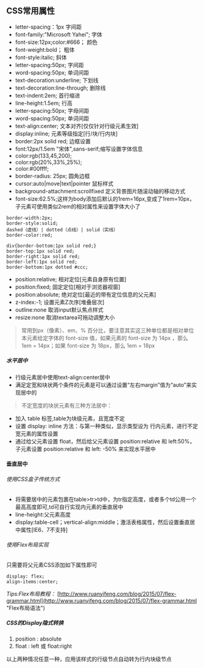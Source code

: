 ## CSS常用属性

- letter-spacing：1px 字间距
- font-family:"Microsoft Yahei";		字体	
- font-size:12px;color:#666；		颜色
- font-weight:bold；					粗体
- font-style:italic;					斜体
- letter-spacing:50px; 				字间距
- word-spacing:50px; 				单词间距
- text-decoration:underline;			下划线
- text-decoration:line-through;		删除线
- text-indent:2em;					首行缩进
- line-height:1.5em;					行高
- letter-spacing:50px;				字母间距
- word-spacing:50px;					单词间距
- text-align:center;					文本对齐[仅仅针对行级元素生效]
- display:inline;					元素等级指定[行/块/行内块]
- border:2px solid red;				边框设置
- font:12px/1.5em  "宋体",sans-serif;缩写设置字体信息
- color:rgb(133,45,200);
- color:rgb(20%,33%,25%);
- color:#00ffff;
- border-radius: 25px;				圆角边框
- cursor:auto|move|text|pointer		鼠标样式
- background-attachment:scrollfixed	定义背景图片随滚动轴的移动方式
- font-size:62.5%;这样为body添加后默认的1rem=16px,变成了1rem=10px，子元素可使用类似2rem的相对属性来设置字体大小了

~~~
border-width:2px;
border-style:solid;
dashed（虚线）| dotted（点线）| solid（实线）
border-color:red;

div{border-bottom:1px solid red;}
border-top:1px solid red;
border-right:1px solid red; 
border-left:1px solid red;
border-bottom:1px dotted #ccc;
~~~

- position:relative;				相对定位[元素自身原有位置]
- position:fixed;					固定定位[相对于浏览器视窗]
- position:absolute;				绝对定位[最近的带有定位信息的父元素]
- z-index:-1;						设置元素Z次序[堆叠层次]
- outline:none						取消input默认焦点样式
- resize:none						取消textarea可拖动调整大小

> 常用到px（像素）、em、% 百分比，要注意其实这三种单位都是相对单位
本元素给定字体的 font-size 值，如果元素的 font-size 为 14px ，那么 1em = 14px；如果 font-size 为 18px，那么 1em = 18px

##### 水平居中

- 行级元素居中使用text-align:center居中
- 满足定宽和块状两个条件的元素是可以通过设置“左右margin”值为“auto”来实现居中的

> 不定宽度的块状元素有三种方法居中：

- 加入 table 标签,table为块级元素，且宽度不定
- 设置 display: inline 方法：与第一种类似，显示类型设为 行内元素，进行不定宽元素的属性设置
- 通过给父元素设置 float，然后给父元素设置 position:relative 和 left:50%，子元素设置 position:relative 和 left: -50% 来实现水平居中

#### 垂直居中

###### 使用CSS盒子传统方式

- 将需要居中的元素包裹在table>tr>td中，为tr指定高度，或者多个td公用一个最高高度即可,td可自行实现内元素的垂直居中
- line-height:父元素高度
- display:table-cell；vertical-align:middle；激活表格属性，然后设置垂直居中属性[IE6、7不支持]

###### 使用Flex布局实现
只需要将父元素CSS添加如下属性即可
~~~
display: flex;
align-items:center;
~~~
*Tips:Flex布局教程：*
[http://www.ruanyifeng.com/blog/2015/07/flex-grammar.html](http://www.ruanyifeng.com/blog/2015/07/flex-grammar.html "Flex布局语法")

##### CSS的Display隐式转换
 1. position : absolute 
 2. float : left 或 float:right 

以上两种情况任意一种，应用该样式的行级节点自动转为行内块级节点
